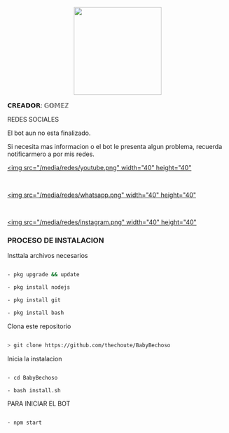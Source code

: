 <p align="center">

<img src="media/imagen.jpg" width="200" height="200"/>

</p>

<p align="center">

𝗖𝗥𝗘𝗔𝗗𝗢𝗥: 𝔾𝕆𝕄𝔼ℤ

</p>

</p>

REDES SOCIALES

</p>

El bot aun no esta finalizado.

Si necesita mas informacion o el bot le presenta algun problema, recuerda notificarmero a por mis redes.

</p>

<a href="https://www.youtube.com/channel/UC-HPutaDGeTPjrCId0bXQgg"><img src="/media/redes/youtube.png" width="40" height="40"</a>

<br>

<a href="wa.me/18299897014"><img src="/media/redes/whatsapp.png" width="40" height="40"</a>

<br>

 <a href="https://www.instagram.com/the_choute_/"><img src="/media/redes/instagram.png" width="40" height="40"</a>

</p>

### PROCESO DE INSTALACION

Insttala archivos necesarios

```bash

- pkg upgrade && update

- pkg install nodejs

- pkg install git

- pkg install bash

```

Clona este repositorio

 ```bash

> git clone https://github.com/thechoute/BabyBechoso

```

Inicia la instalacion

```bash

- cd BabyBechoso

- bash install.sh

```

PARA INICIAR EL BOT

 ```bash

- npm start

```



